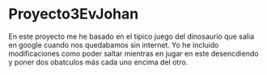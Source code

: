 # Proyecto3EvJohan
En este proyecto me he basado en el tipico juego del dinosaurio que salia en google cuando nos quedabamos sin internet.
Yo he incluido modificaciones como poder saltar mientras en jugar en este desencdiendo y poner dos obatculos más cada uno encima del otro.
